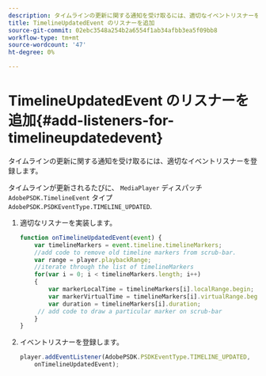```yaml
---
description: タイムラインの更新に関する通知を受け取るには、適切なイベントリスナーを登録します。
title: TimelineUpdatedEvent のリスナーを追加
source-git-commit: 02ebc3548a254b2a6554f1ab34afbb3ea5f09bb8
workflow-type: tm+mt
source-wordcount: '47'
ht-degree: 0%

---
```


# TimelineUpdatedEvent のリスナーを追加{#add-listeners-for-timelineupdatedevent}

タイムラインの更新に関する通知を受け取るには、適切なイベントリスナーを登録します。

タイムラインが更新されるたびに、 `MediaPlayer` ディスパッチ `AdobePSDK.TimelineEvent` タイプ `AdobePSDK.PSDKEventType.TIMELINE_UPDATED`.
1. 適切なリスナーを実装します。

   ```js
   function onTimelineUpdatedEvent(event) { 
       var timelineMarkers = event.timeline.timelineMarkers; 
       //add code to remove old timeline markers from scrub-bar. 
       var range = player.playbackRange; 
       //iterate through the list of timelineMarkers 
       for(var i = 0; i < timelineMarkers.length; i++) 
       { 
           var markerLocalTime = timelineMarkers[i].localRange.begin; 
           var markerVirtualTime = timelineMarkers[i].virtualRange.begin; 
           var duration = timelineMarkers[i].duration; 
        // add code to draw a particular marker on scrub-bar 
       }      
   }
   ```

1. イベントリスナーを登録します。

   ```js
   player.addEventListener(AdobePSDK.PSDKEventType.TIMELINE_UPDATED,  
       onTimelineUpdatedEvent);
   ```
